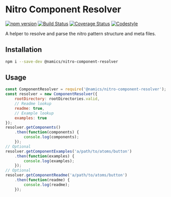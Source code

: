 # Nitro Component Resolver
[![npm version](https://badge.fury.io/js/%40namics%2Fnitro-component-resolver.svg)](https://badge.fury.io/js/%40namics%2Fnitro-component-resolver)
[![Build Status](https://travis-ci.org/namics/nitro-component-resolver.svg?branch=master)](https://travis-ci.org/namics/nitro-component-resolver)
[![Coverage Status](https://coveralls.io/repos/github/namics/nitro-component-resolver/badge.svg?branch=master)](https://coveralls.io/github/namics/nitro-component-resolver?branch=master)
[![Codestyle](https://img.shields.io/badge/codestyle-namics-green.svg)](https://github.com/namics/eslint-config-namics)

A helper to resolve and parse the nitro pattern structure and meta files.

## Installation

```bash
npm i --save-dev @namics/nitro-component-resolver
```

## Usage

```js
const ComponentResolver = require('@namics/nitro-component-resolver');
const resolver = new ComponentResolver({
    rootDirectory: rootDirectories.valid,
    // Readme lookup
    readme: true,
    // Example lookup
    examples: true
});
resolver.getComponents()
    .then(function(components) {
        console.log(components);
    });
// Optional
resolver.getComponentExamples('a/path/to/atoms/button')
    .then(function(examples) {
        console.log(examples);
    });
// Optional
resolver.getComponentReadme('a/path/to/atoms/button')
    .then(function(readme) {
        console.log(readme);
    });
```

